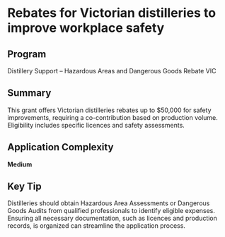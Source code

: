 # Rebates for Victorian distilleries to improve workplace safety
  
## Program
Distillery Support – Hazardous Areas and Dangerous Goods Rebate VIC

## Summary
This grant offers Victorian distilleries rebates up to $50,000 for safety improvements, requiring a co-contribution based on production volume. Eligibility includes specific licences and safety assessments.

## Application Complexity
**Medium**

## Key Tip
Distilleries should obtain Hazardous Area Assessments or Dangerous Goods Audits from qualified professionals to identify eligible expenses. Ensuring all necessary documentation, such as licences and production records, is organized can streamline the application process.

